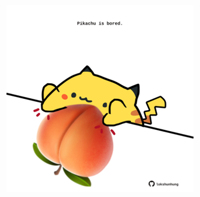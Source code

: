 <!-- built at 14/09/2025, 12:00:39 UTC -->
<p align="center">
  <img width="500" height="500" src="./ReadmeImage.svg">
</p>
